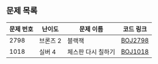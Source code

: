 ## 문제 목록

| 문제 번호 | 난이도   | 문제 이름          | 코드 링크               |
| --------- | -------- | ------------------ | ----------------------- |
| 2798      | 브론즈 2 | 블랙잭             | [BOJ2798](BOJ2798.java) |
| 1018      | 실버 4   | 체스판 다시 칠하기 | [BOJ1018](BOJ1018.java) |
